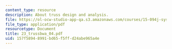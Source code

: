 ```yaml
---
content_type: resource
description: About truss design and analysis.
file: https://ol-ocw-studio-app-qa.s3.amazonaws.com/courses/15-094j-systems-optimization-models-and-computation-sma-5223-spring-2004/157f58948991bd65f5ffd24abe965a4e_23_trussbwa_04.pdf
file_type: application/pdf
resourcetype: Document
title: 23_trussbwa_04.pdf
uid: 157f5894-8991-bd65-f5ff-d24abe965a4e
---
```

